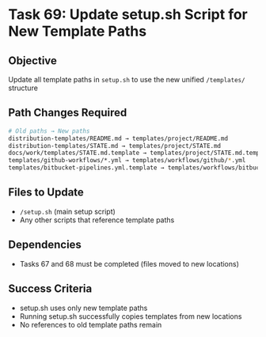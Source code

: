 # Task 69: Update setup.sh Script for New Template Paths

## Objective
Update all template paths in `setup.sh` to use the new unified `/templates/` structure

## Path Changes Required
```bash
# Old paths → New paths
distribution-templates/README.md → templates/project/README.md
distribution-templates/STATE.md → templates/project/STATE.md
docs/work/templates/STATE.md.template → templates/project/STATE.md.template
templates/github-workflows/*.yml → templates/workflows/github/*.yml
templates/bitbucket-pipelines.yml.template → templates/workflows/bitbucket/bitbucket-pipelines.yml.template
```

## Files to Update
- `/setup.sh` (main setup script)
- Any other scripts that reference template paths

## Dependencies
- Tasks 67 and 68 must be completed (files moved to new locations)

## Success Criteria
- setup.sh uses only new template paths
- Running setup.sh successfully copies templates from new locations
- No references to old template paths remain